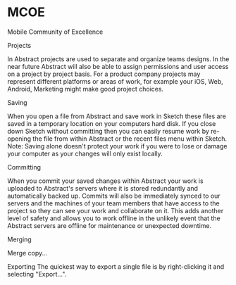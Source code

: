 # MCOE
Mobile Community of Excellence 

Projects

In Abstract projects are used to separate and organize teams designs. In the near future Abstract will also be able to assign permissions and user access on a project by project basis.
For a product company projects may represent different platforms or areas of work, for example your iOS, Web, Android, Marketing might make good project choices.

Saving 

When you open a file from Abstract and save work in Sketch these files are saved in a temporary location on your computers hard disk. If you close down Sketch without committing then you can easily resume work by re-opening the file from within Abstract or the recent files menu within Sketch.
Note: Saving alone doesn't protect your work if you were to lose or damage your computer as your changes will only exist locally.

Committing

When you commit your saved changes within Abstract your work is uploaded to Abstract's servers where it is stored redundantly and automatically backed up.
Commits will also be immediately synced to our servers and the machines of your team members that have access to the project so they can see your work and collaborate on it. This adds another level of safety and allows you to work offline in the unlikely event that the Abstract servers are offline for maintenance or unexpected downtime.
 
Merging 

Merge copy...
 
Exporting 
The quickest way to export a single file is by right-clicking it and selecting "Export...".
